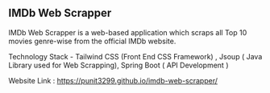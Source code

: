 ## IMDb Web Scrapper

IMDb Web Scrapper is a web-based application which scraps all Top 10 movies genre-wise from the official IMDb website.

Technology Stack - Tailwind CSS (Front End CSS Framework) , Jsoup ( Java Library used for Web Scrapping), Spring Boot ( API Development )

Website Link : https://punit3299.github.io/imdb-web-scrapper/
